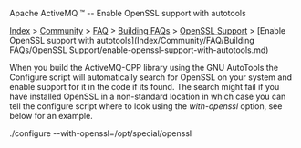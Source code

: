 Apache ActiveMQ ™ -- Enable OpenSSL support with autotools 

[Index](index.html) > [Community](community.md) > [FAQ](CommunityCommunity/Community/faq.md) > [Building FAQs](Index/Community/FAQ/building-faqs.md) > [OpenSSL Support](openssl-CommunityCommunity/Community/support.md) > [Enable OpenSSL support with autotools](Index/Community/FAQ/Building FAQs/OpenSSL Support/enable-openssl-support-with-autotools.md)

When you build the ActiveMQ-CPP library using the GNU AutoTools the Configure script will automatically search for OpenSSL on your system and enable support for it in the code if its found. The search might fail if you have installed OpenSSL in a non-standard location in which case you can tell the configure script where to look using the _with-openssl_ option, see below for an example.

./configure --with-openssl=/opt/special/openssl

